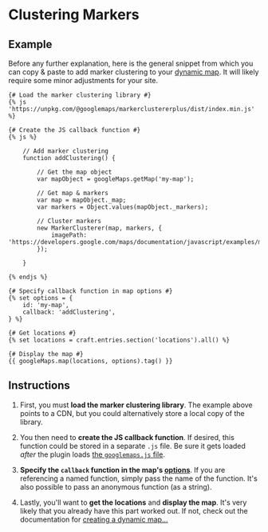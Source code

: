 # Clustering Markers

## Example

Before any further explanation, here is the general snippet from which you can copy & paste to add marker clustering to your [dynamic map](/dynamic-maps/). It will likely require some minor adjustments for your site.

```twig
{# Load the marker clustering library #}
{% js 'https://unpkg.com/@googlemaps/markerclustererplus/dist/index.min.js' %}

{# Create the JS callback function #}
{% js %}

    // Add marker clustering
    function addClustering() {

        // Get the map object
        var mapObject = googleMaps.getMap('my-map');

        // Get map & markers
        var map = mapObject._map;
        var markers = Object.values(mapObject._markers);

        // Cluster markers
        new MarkerClusterer(map, markers, {
            imagePath: 'https://developers.google.com/maps/documentation/javascript/examples/markerclusterer/m'
        });

    }
    
{% endjs %}

{# Specify callback function in map options #}
{% set options = {
    id: 'my-map',
    callback: 'addClustering',
} %}

{# Get locations #}
{% set locations = craft.entries.section('locations').all() %}

{# Display the map #}
{{ googleMaps.map(locations, options).tag() }}
```

## Instructions

1. First, you must **load the marker clustering library**. The example above points to a CDN, but you could alternatively store a local copy of the library.

2. You then need to **create the JS callback function**. If desired, this function could be stored in a separate `.js` file. Be sure it gets loaded _after_ the plugin loads [the `googlemaps.js` file](/javascript/googlemaps.js/).

3. **Specify the `callback` function in the map's [options](/models/dynamic-map-model/#construct-locations-options)**. If you are referencing a named function, simply pass the name of the function. It's also possible to pass an anonymous function (as a string).

4. Lastly, you'll want to **get the locations** and **display the map**. It's very likely that you already have this part worked out. If not, check out the documentation for [creating a dynamic map...](/dynamic-maps/)
